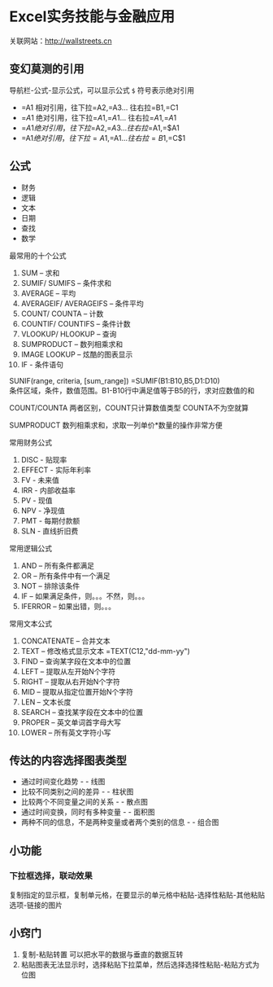 # Excel实务技能与金融应用 
关联网站：http://wallstreets.cn

## 变幻莫测的引用
导航栏-公式-显示公式，可以显示公式
`$` 符号表示绝对引用
- =A1    相对引用，往下拉=A2,=A3... 往右拉=B1,=C1
- =$A$1  绝对引用，往下拉=$A$1,=$A$1... 往右拉=$A$1,=$A$1
- =$A1   绝对引用，往下拉=$A2,=$A3... 往右拉=$A1,=$A1
- =A$1   绝对引用，往下拉=A$1,=A$1... 往右拉=B$1,=C$1

## 公式
- 财务
- 逻辑
- 文本
- 日期
- 查找
- 数学

最常用的十个公式
1. SUM – 求和
2. SUMIF/ SUMIFS – 条件求和
3. AVERAGE – 平均
4. AVERAGEIF/ AVERAGEIFS – 条件平均
5. COUNT/ COUNTA – 计数
6. COUNTIF/ COUNTIFS – 条件计数
7. VLOOKUP/ HLOOKUP – 查询
8. SUMPRODUCT – 数列相乘求和
9. IMAGE LOOKUP – 炫酷的图表显示
10. IF - 条件语句

SUNIF(range, criteria, [sum_range])
=SUMIF(B1:B10,B5,D1:D10)  
条件区域，条件，数值范围。B1-B10行中满足值等于B5的行，求对应数值的和

COUNT/COUNTA 两者区别，COUNT只计算数值类型 COUNTA不为空就算
 
SUMPRODUCT 数列相乘求和，求取一列单价*数量的操作非常方便

常用财务公式
1. DISC - 贴现率
2. EFFECT - 实际年利率
3. FV - 未来值
4. IRR - 内部收益率
5. PV - 现值
6. NPV - 净现值
7. PMT - 每期付款额
8. SLN - 直线折旧费

常用逻辑公式
1. AND – 所有条件都满足
2. OR – 所有条件中有一个满足
3. NOT – 排除该条件
4. IF – 如果满足条件，则。。。不然，则。。。
5. IFERROR – 如果出错，则。。。

常用文本公式
1. CONCATENATE – 合并文本
2. TEXT – 修改格式显示文本 =TEXT(C12,"dd-mm-yy")
3. FIND – 查询某字段在文本中的位置
4. LEFT – 提取从左开始N个字符
5. RIGHT – 提取从右开始N个字符
6. MID – 提取从指定位置开始N个字符
7. LEN – 文本长度
8. SEARCH – 查找某字段在文本中的位置
9. PROPER – 英文单词首字母大写
10. LOWER – 所有英文字符小写

## 传达的内容选择图表类型
- 通过时间变化趋势 - - 线图
- 比较不同类别之间的差异 - - 柱状图
- 比较两个不同变量之间的关系 - - 散点图
- 通过时间变换，同时有多种变量 - - 面积图
- 两种不同的信息，不是两种变量或者两个类别的信息 - - 组合图

## 小功能
### 下拉框选择，联动效果
复制指定的显示框，复制单元格，在要显示的单元格中粘贴-选择性粘贴-其他粘贴选项-链接的图片

## 小窍门
1. 复制-粘贴转置 可以把水平的数据与垂直的数据互转
1. 粘贴图表无法显示时，选择粘贴下拉菜单，然后选择选择性粘贴-粘贴方式为位图

